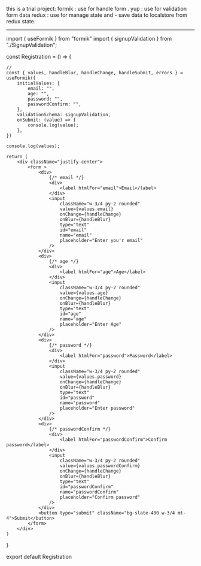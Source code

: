 
this is a trial project: 
formik : use for handle form .
yup : use for validation form data 
redux : use for manage state and - save data to localstore from redux state. 




--------------

import { useFormik } from "formik"
import { signupValidation } from "./SignupValidation";



const Registration = () => {

    // 
    const { values, handleBlur, handleChange, handleSubmit, errors } = useFormik({
        initialValues: {
            email: "",
            age: "",
            password: "",
            passwordConfirm: "",
        },
        validationSchema: signupValidation,
        onSubmit: (value) => {
            console.log(value);
        },
    })

    console.log(values);

    return (
        <div className="justify-center">
            <form >
                <div>
                    {/* email */}
                    <div>
                        <label htmlFor="email">Email</label>
                    </div>
                    <input
                        className="w-3/4 py-2 rounded"
                        value={values.email}
                        onChange={handleChange}
                        onBlur={handleBlur}
                        type="text"
                        id="email"
                        name="email"
                        placeholder="Enter you'r email"
                    />
                </div>
                <div>
                    {/* age */}
                    <div>
                        <label htmlFor="age">Age</label>
                    </div>
                    <input
                        className="w-3/4 py-2 rounded"
                        value={values.age}
                        onChange={handleChange}
                        onBlur={handleBlur}
                        type="text"
                        id="age"
                        name="age"
                        placeholder="Enter Age"
                    />
                </div>
                <div>
                    {/* password */}
                    <div>
                        <label htmlFor="password">Password</label>
                    </div>
                    <input
                        className="w-3/4 py-2 rounded"
                        value={values.password}
                        onChange={handleChange}
                        onBlur={handleBlur}
                        type="text"
                        id="password"
                        name="password"
                        placeholder="Enter password"
                    />
                </div>
                <div>
                    {/* passwordConfirm */}
                    <div>
                        <label htmlFor="passwordConfirm">Confirm password</label>
                    </div>
                    <input
                        className="w-3/4 py-2 rounded"
                        value={values.passwordConfirm}
                        onChange={handleChange}
                        onBlur={handleBlur}
                        type="text"
                        id="passwordConfirm"
                        name="passwordConfirm"
                        placeholder="Confirm password"
                    />
                </div>
                <button type="submit" className="bg-slate-400 w-3/4 mt-4">Submit</button>
            </form>
        </div>
    )
}

export default Registration
